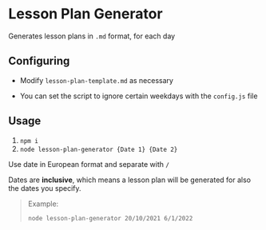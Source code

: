 # Lesson Plan Generator

Generates lesson plans in `.md` format, for each day

## Configuring

- Modify `lesson-plan-template.md` as necessary

- You can set the script to ignore certain weekdays with the `config.js` file

## Usage

1. `npm i`
2. `node lesson-plan-generator {Date 1} {Date 2}`

Use date in European format and separate with `/`

Dates are **inclusive**, which means a lesson plan will be generated for also the dates you specify.

> Example:
> 
> `node lesson-plan-generator 20/10/2021 6/1/2022`
